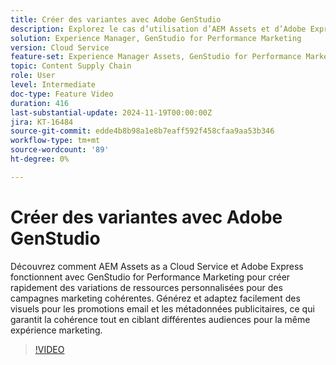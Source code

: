 ```yaml
---
title: Créer des variantes avec Adobe GenStudio
description: Explorez le cas d’utilisation d’AEM Assets et d’Adobe Express pour créer des variantes de ressources à utiliser dans les e-mails et les métadonnées publicitaires utilisées pour promouvoir la même expérience marketing.
solution: Experience Manager, GenStudio for Performance Marketing
version: Cloud Service
feature-set: Experience Manager Assets, GenStudio for Performance Marketing
topic: Content Supply Chain
role: User
level: Intermediate
doc-type: Feature Video
duration: 416
last-substantial-update: 2024-11-19T00:00:00Z
jira: KT-16484
source-git-commit: edde4b8b98a1e8b7eaff592f458cfaa9aa53b346
workflow-type: tm+mt
source-wordcount: '89'
ht-degree: 0%

---
```



# Créer des variantes avec Adobe GenStudio

Découvrez comment AEM Assets as a Cloud Service et Adobe Express fonctionnent avec GenStudio for Performance Marketing pour créer rapidement des variations de ressources personnalisées pour des campagnes marketing cohérentes. Générez et adaptez facilement des visuels pour les promotions email et les métadonnées publicitaires, ce qui garantit la cohérence tout en ciblant différentes audiences pour la même expérience marketing.

>[!VIDEO](https://video.tv.adobe.com/v/3439266/?learn=on)
